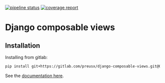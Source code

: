 [![pipeline status](https://gitlab.com/preusx/django-composable-views/badges/master/pipeline.svg)](https://gitlab.com/preusx/django-composable-views/commits/master)
[![coverage report](https://gitlab.com/preusx/django-composable-views/badges/master/coverage.svg)](https://gitlab.com/preusx/django-composable-views/commits/master)

# Django composable views

## Installation

Installing from gitlab:

```bash
pip install git+https://gitlab.com/preusx/django-composable-views.git@0.1.0s
```

See the [documentation here](https://preusx.gitlab.io/django-composable-views/).
